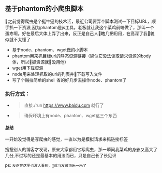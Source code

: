 基于phantom的小爬虫脚本
----------
之前觉得爬虫是个挺牛逼的技术活，最近公司要弄个脚本测试一下目标URL，顺手抓一下资源,因为phantom是js工具，老板就让我这个菜鸡前端做了，那叫一个蛋疼啊，好在最后大体上弄了出来，反正是自己人瞎几把用用，在高深了我貌似就不太懂了

- 基于node、phantom、wget做的小脚本
- phantom用来抓目标url的静态资源链接（貌似它没法读取请求资源的body体，所以抓资源就没用他）
- wget用下载资源
- node用来处理抓取的url的列表并下载写入文件
- 写了个贼拉简单的shell 省的好几步去操作node、phantom了

### 执行方式：
- >直接./run  https://www.baidu.com 就行了
- >确保环境上有node、phantom、wget这三个东西

#### 总结
一开始没觉得是写爬虫的感觉，一直以为是模拟请求来抓链接标签

搜搜别人的博客才发现，原来大家都用它写爬虫，那一瞬间我菜鸡的身影又高大了几分,不过写的还是最基本的用法而已，只是自己长了长见识

ps: `反正在这里也没人看到，就当发微博乐一乐了`